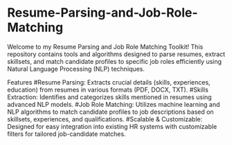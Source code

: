 # Resume-Parsing-and-Job-Role-Matching

Welcome to my Resume Parsing and Job Role Matching Toolkit! This repository contains tools and algorithms designed to parse resumes, extract skillsets, and match candidate profiles to specific job roles efficiently using Natural Language Processing (NLP) techniques.

Features
#Resume Parsing: Extracts crucial details (skills, experiences, education) from resumes in various formats (PDF, DOCX, TXT).
#Skills Extraction: Identifies and categorizes skills mentioned in resumes using advanced NLP models.
#Job Role Matching: Utilizes machine learning and NLP algorithms to match candidate profiles to job descriptions based on skillsets, experiences, and qualifications.
#Scalable & Customizable: Designed for easy integration into existing HR systems with customizable filters for tailored job-candidate matches.

